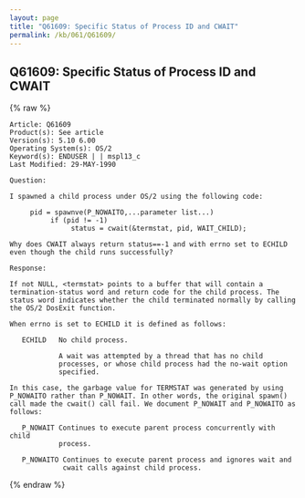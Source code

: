 ```yaml
---
layout: page
title: "Q61609: Specific Status of Process ID and CWAIT"
permalink: /kb/061/Q61609/
---
```


## Q61609: Specific Status of Process ID and CWAIT

{% raw %}

	Article: Q61609
	Product(s): See article
	Version(s): 5.10 6.00
	Operating System(s): OS/2
	Keyword(s): ENDUSER | | mspl13_c
	Last Modified: 29-MAY-1990
	
	Question:
	
	I spawned a child process under OS/2 using the following code:
	
	     pid = spawnve(P_NOWAITO,...parameter list...)
	          if (pid != -1)
	               status = cwait(&termstat, pid, WAIT_CHILD);
	
	Why does CWAIT always return status==-1 and with errno set to ECHILD
	even though the child runs successfully?
	
	Response:
	
	If not NULL, <termstat> points to a buffer that will contain a
	termination-status word and return code for the child process. The
	status word indicates whether the child terminated normally by calling
	the OS/2 DosExit function.
	
	When errno is set to ECHILD it is defined as follows:
	
	   ECHILD   No child process.
	
	            A wait was attempted by a thread that has no child
	            processes, or whose child process had the no-wait option
	            specified.
	
	In this case, the garbage value for TERMSTAT was generated by using
	P_NOWAITO rather than P_NOWAIT. In other words, the original spawn()
	call made the cwait() call fail. We document P_NOWAIT and P_NOWAITO as
	follows:
	
	   P_NOWAIT Continues to execute parent process concurrently with child
	            process.
	
	   P_NOWAITO Continues to execute parent process and ignores wait and
	             cwait calls against child process.

{% endraw %}
